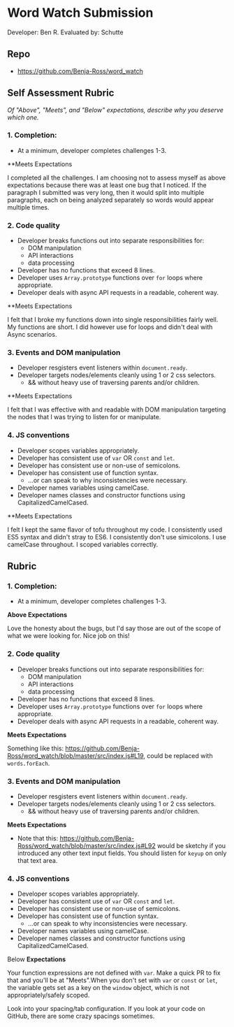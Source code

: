 # Word Watch Submission

Developer: Ben R.
Evaluated by: Schutte

## Repo

* https://github.com/Benja-Ross/word_watch

## Self Assessment Rubric

*Of "Above", "Meets", and "Below" expectations, describe why you deserve which one.*

### 1. Completion:
  * At a minimum, developer completes challenges 1-3.

**Meets Expectations

I completed all the challenges. I am choosing not to assess myself as above expectations because there was at least one bug that I noticed. If the paragraph I submitted was very long, then it would split into multiple paragraphs, each on being analyzed separately so words would appear multiple times.

### 2. Code quality
  * Developer breaks functions out into separate responsibilities for:
    * DOM manipulation
    * API interactions
    * data processing
  * Developer has no functions that exceed 8 lines.
  * Developer uses `Array.prototype` functions over `for` loops where appropriate.
  * Developer deals with async API requests in a readable, coherent way.

**Meets Expectations

I felt that I broke my functions down into single responsibilities fairly well. My functions are short. I did however use for loops and didn't deal with Async scenarios.

### 3. Events and DOM manipulation
  * Developer resgisters event listeners within `document.ready`.
  * Developer targets nodes/elements cleanly using 1 or 2 css selectors.
    * && without heavy use of traversing parents and/or children.

**Meets Expectations

I felt that I was effective with and readable with DOM manipulation targeting the nodes that I was trying to listen for or manipulate.

### 4. JS conventions
  * Developer scopes variables appropriately.
  * Developer has consistent use of `var` OR `const` and `let`.
  * Developer has consistent use or non-use of semicolons.
  * Developer has consistent use of function syntax.
    * ...or can speak to why inconsistencies were necessary.
  * Developer names variables using camelCase.
  * Developer names classes and constructor functions using CapitalizedCamelCased.

**Meets Expectations

I felt I kept the same flavor of tofu throughout my code. I consistently used ES5 syntax and didn't stray to ES6. I consistently don't use simicolons. I use camelCase throughout. I scoped variables correctly.

## Rubric

### 1. Completion:
  * At a minimum, developer completes challenges 1-3.

**Above Expectations**

Love the honesty about the bugs, but I'd say those are out of the scope of what
we were looking for. Nice job on this!

### 2. Code quality
  * Developer breaks functions out into separate responsibilities for:
    * DOM manipulation
    * API interactions
    * data processing
  * Developer has no functions that exceed 8 lines.
  * Developer uses `Array.prototype` functions over `for` loops where appropriate.
  * Developer deals with async API requests in a readable, coherent way.

**Meets Expectations**

Something like this:
https://github.com/Benja-Ross/word_watch/blob/master/src/index.js#L19, could be
replaced with `words.forEach`.

### 3. Events and DOM manipulation
  * Developer resgisters event listeners within `document.ready`.
  * Developer targets nodes/elements cleanly using 1 or 2 css selectors.
    * && without heavy use of traversing parents and/or children.

**Meets Expectations**

* Note that this: https://github.com/Benja-Ross/word_watch/blob/master/src/index.js#L92 would be sketchy if you introduced any other text input fields. You should listen for `keyup` on only that text area.

### 4. JS conventions
  * Developer scopes variables appropriately.
  * Developer has consistent use of `var` OR `const` and `let`.
  * Developer has consistent use or non-use of semicolons.
  * Developer has consistent use of function syntax.
    * ...or can speak to why inconsistencies were necessary.
  * Developer names variables using camelCase.
  * Developer names classes and constructor functions using CapitalizedCamelCased.

Below **Expectations**

Your function expressions are not defined with `var`. Make a quick PR to fix that and you'll be at "Meets".When you don't set with `var` or `const` or `let`, the variable gets set as a key on the `window` object, which is not appropriately/safely scoped.

Look into your spacing/tab configuration. If you look at your code on GitHub,
there are some crazy spacings sometimes.

